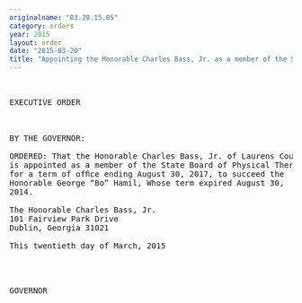 ```yaml
---
originalname: "03.20.15.05"
category: orders
year: 2015
layout: order
date: "2015-03-20"
title: "Appointing the Honorable Charles Bass, Jr. as a member of the State Board of Physical Therapy"
---
```

<pre>
 

EXECUTIVE ORDER

 

BY THE GOVERNOR:

ORDERED: That the Honorable Charles Bass, Jr. of Laurens County, Georgia,
is appointed as a member of the State Board of Physical Therapy,
for a term of ofﬁce ending August 30, 2017, to succeed the
Honorable George “Bo” Hamil, Whose term expired August 30,
2014.

The Honorable Charles Bass, Jr.
101 Fairview Park Drive
Dublin, Georgia 31021

This twentieth day of March, 2015

 
     

GOVERNOR

 

</pre>

